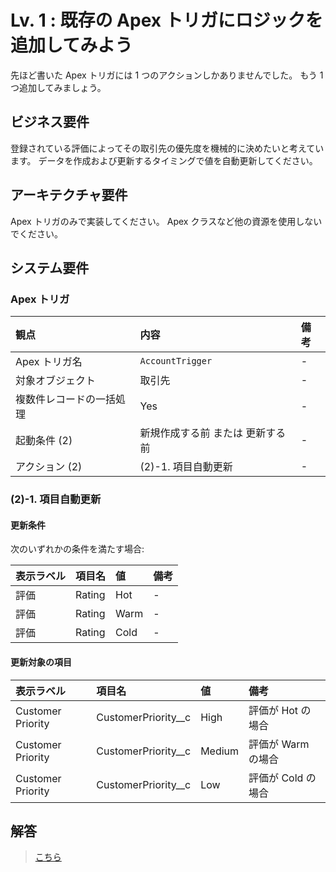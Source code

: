 # Lv. 1 : 既存の Apex トリガにロジックを追加してみよう

先ほど書いた Apex トリガには 1 つのアクションしかありませんでした。
もう 1 つ追加してみましょう。

## ビジネス要件

登録されている評価によってその取引先の優先度を機械的に決めたいと考えています。
データを作成および更新するタイミングで値を自動更新してください。

## アーキテクチャ要件

Apex トリガのみで実装してください。
Apex クラスなど他の資源を使用しないでください。

## システム要件

### Apex トリガ

| 観点                     | 内容                             | 備考 |
| :----------------------- | :------------------------------- | :--- |
| Apex トリガ名            | `AccountTrigger`                 | -    |
| 対象オブジェクト         | 取引先                           | -    |
| 複数件レコードの一括処理 | Yes                              | -    |
| 起動条件 (2)             | 新規作成する前 または 更新する前 | -    |
| アクション (2)           | (2)-1. 項目自動更新              | -    |

### (2)-1. 項目自動更新

<a name="level-01-2-1"></a>

#### 更新条件

次のいずれかの条件を満たす場合:

| 表示ラベル | 項目名 | 値   | 備考 |
| :--------- | :----- | :--- | :--- |
| 評価       | Rating | Hot  | -    |
| 評価       | Rating | Warm | -    |
| 評価       | Rating | Cold | -    |

#### 更新対象の項目

| 表示ラベル        | 項目名                | 値     | 備考               |
| :---------------- | :-------------------- | :----- | :----------------- |
| Customer Priority | CustomerPriority\_\_c | High   | 評価が Hot の場合  |
| Customer Priority | CustomerPriority\_\_c | Medium | 評価が Warm の場合 |
| Customer Priority | CustomerPriority\_\_c | Low    | 評価が Cold の場合 |

## 解答

> [こちら](level-01-answer.md)
